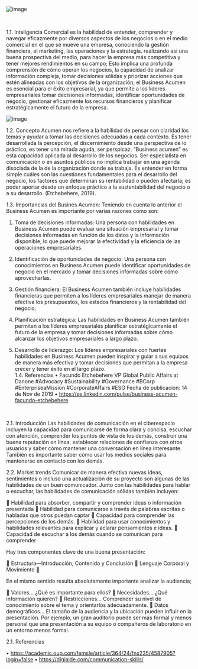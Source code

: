 ![image](https://user-images.githubusercontent.com/125513213/221925104-3d9963d3-23b1-46c5-a474-1597786a486c.png)
























 




 
1.1.	Inteligencia Comercial
 es la habilidad de entender, comprender y navegar eficazmente por diversos aspectos de los negocios o en el medio comercial en el que se mueve una empresa, conociendo la gestión financiera, el marketing, las operaciones y la estrategia. realizando así una buena prospectiva del medio, para hacer la empresa más competitiva y tener mejores rendimientos en su campo; Esto implica una profunda comprensión de cómo operan los negocios, la capacidad de analizar información compleja, tomar decisiones sólidas y priorizar acciones que estén alineadas con los objetivos de la organización,  el Business Acumen es esencial para el éxito empresarial, ya que permite a los líderes empresariales tomar decisiones informadas, identificar oportunidades de negocio, gestionar eficazmente los recursos financieros y planificar estratégicamente el futuro de la empresa. 

![image](https://user-images.githubusercontent.com/125513213/221929446-ebcf8527-88a9-4e3f-9d03-692b9b2924e9.png)

1.2.	Concepto Acumen
nos refiere a la habilidad de pensar con claridad los temas y ayudar a tomar las decisiones adecuadas a cada contexto. Es tener desarrollada la percepción, el discernimiento desde una perspectiva de lo práctico, es tener una mirada aguda, ser perspicaz. “Business acumen” es esta capacidad aplicada al desarrollo de los negocios. Ser especialista en comunicación o en asuntos públicos no implica trabajar en una agenda disociada de la de la organización donde se trabaja. Es entender en forma simple cuáles son las cuestiones fundamentales para el desarrollo del negocio, los factores que determinan su rentabilidad o pueden afectarla; es poder aportar desde un enfoque práctico a la sustentabilidad del negocio o a su desarrollo. (Etchebehere, 2019).

1.3.	Importancias del Busines Acumen:
Teniendo en cuenta lo anterior el Business Acumen es importante por varias razones como son:

1.	Toma de decisiones informadas: Una persona con habilidades en Business Acumen puede evaluar una situación empresarial y tomar decisiones informadas en función de los datos y la información disponible, lo que puede mejorar la efectividad y la eficiencia de las operaciones empresariales.

2.	Identificación de oportunidades de negocio: Una persona con conocimientos en Business Acumen puede identificar oportunidades de negocio en el mercado y tomar decisiones informadas sobre cómo aprovecharlas.

3.	Gestión financiera: El Business Acumen también incluye habilidades financieras que permiten a los líderes empresariales manejar de manera efectiva los presupuestos, los estados financieros y la rentabilidad del negocio.

4.	Planificación estratégica: Las habilidades en Business Acumen también permiten a los líderes empresariales planificar estratégicamente el futuro de la empresa y tomar decisiones informadas sobre cómo alcanzar los objetivos empresariales a largo plazo.

5.	Desarrollo de liderazgo: Los líderes empresariales con fuertes habilidades en Business Acumen pueden inspirar y guiar a sus equipos de manera más efectiva y tomar decisiones que permitan a la empresa crecer y tener éxito en el largo plazo.  
1.4.	Referencias
•	Facundo Etchebehere
VP Global Public Affairs at Danone #Advocacy #Sustainability #Governance #BCorp #EnterpriseaMission #CorporateAffairs #ESG
Fecha de publicación: 14 de Nov de 2019
•	https://es.linkedin.com/pulse/business-acumen-facundo-etchebehere

 

 



2.1. Introducción
Las habilidades de comunicación en el ciberespacio incluyen la capacidad para comunicarse de forma clara y concisa, escuchar con atención, comprender los puntos de vista de los demás, construir una buena reputación en línea, establecer relaciones de confianza con otros usuarios y saber cómo mantener una conversación en línea interesante. También es importante saber cómo usar los medios sociales para mantenerse en contacto con los demás. 

 

2.2. Market trends
Comunicar de manera efectiva nuevas ideas, sentimientos o incluso una actualización de su proyecto son algunas de las habilidades de un buen comunicador. Junto con las habilidades para hablar o escuchar, las habilidades de comunicación sólidas también incluyen:

	Habilidad para absorber, compartir y comprender ideas o información presentada
	Habilidad para comunicarse a través de palabras escritas o habladas que otros puedan captar
	Capacidad para comprender las percepciones de los demás.
	Habilidad para usar conocimientos y habilidades relevantes para explicar y aclarar pensamientos e ideas.
	Capacidad de escuchar a los demás cuando se comunican para comprender 

Hay tres componentes clave de una buena presentación:

	Estructura—Introducción, Contenido y Conclusión
	Lenguaje Corporal y Movimiento
	 

En el mismo sentido resulta absolutamente importante analizar la audiencia;

	Valores… ¿Qué es importante para ellos?
	Necesidades… ¿Qué información quieren?
	Restricciones... Comprender su nivel de conocimiento sobre el tema y orientarlos adecuadamente.
	Datos demográficos... El tamaño de la audiencia y la ubicación pueden influir en la presentación. Por ejemplo, un gran auditorio puede ser más formal y menos personal que una presentación a su equipo o compañeros de laboratorio en un entorno menos formal.

 

2.1. Referencias

•	https://academic.oup.com/femsle/article/364/24/fnx235/4587905?login=false
•	https://digiaide.com/communication-skills/

